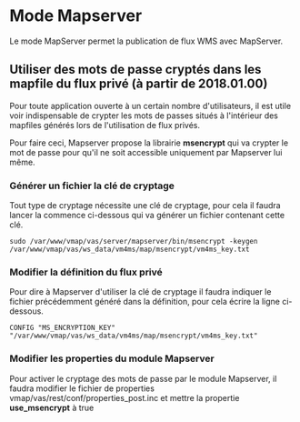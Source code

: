 # Mode Mapserver

Le mode MapServer permet la publication de flux WMS avec MapServer. 


## Utiliser des mots de passe cryptés dans les mapfile du flux privé (à partir de 2018.01.00)

Pour toute application ouverte à un certain nombre d'utilisateurs, il est utile voir indispensable de crypter les mots de passes situés à l'intérieur des mapfiles générés lors de l'utilisation de flux privés.

Pour faire ceci, Mapserver propose la librairie **msencrypt** qui va crypter le mot de passe pour qu'il ne soit accessible uniquement par Mapserver lui même.

### Générer un fichier la clé de cryptage

Tout type de cryptage nécessite une clé de cryptage, pour cela il faudra lancer la commence ci-dessous qui va générer un fichier contenant cette clé.

```
sudo /var/www/vmap/vas/server/mapserver/bin/msencrypt -keygen /var/www/vmap/vas/ws_data/vm4ms/map/msencrypt/vm4ms_key.txt
```

### Modifier la définition du flux privé

Pour dire à Mapserver d'utiliser la clé de cryptage il faudra indiquer le fichier précédemment généré dans la définition, pour cela écrire la ligne ci-dessous.

```
CONFIG "MS_ENCRYPTION_KEY" "/var/www/vmap/vas/ws_data/vm4ms/map/msencrypt/vm4ms_key.txt"
```

### Modifier les properties du module Mapserver

Pour activer le cryptage des mots de passe par le module Mapserver, il faudra modifier le fichier de properties vmap/vas/rest/conf/properties\_post.inc et mettre la propertie **use_msencrypt** à true
